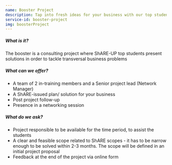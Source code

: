 ```yaml
---
name: Booster Project
description: Tap into fresh ideas for your business with our top students
service-id: booster-project
img: boosterProject
---
```

##### What is it?
The booster is a consulting project where ShARE-UP top students present solutions in order to tackle transversal business problems

##### What can we offer?
* A team of 2 in-training members and a Senior project lead (Network Manager)
* A ShARE-issued plan/ solution for your business
* Post project follow-up
* Presence in a networking session

##### What do we ask?
* Project responsible to be available for the time period, to assist the students
* A clear and feasible scope related to ShARE scopes - it has to be narrow enough to be solved within 2-3 months. The scope will be defined in an initial project proposal
* Feedback at the end of the project via online form

